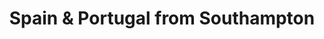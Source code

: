 ---
category: mediterranean
title: Spain & Portugal from Southampton
class: spain-and-portugal-from-southampton
cruiseline: Cunard – Queen Elizabeth
special-info: Exclusive savings
price: 607
nights: 7
cruise-url: http://www.planetcruise.co.uk/cunard-cruises/queen-elizabeth/30-september-2016/97977?referrersiteid=970
---